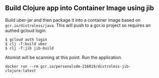 ## Build Clojure app into Container Image using jib

Build uber-jar and then package it into a container image based on `gcr.io/distroless/java`.  This will push to a gcr.io project so requires an authed gcloud login.

```
$ gcloud auth login
$ clj -T:build uber
$ clj -T:jib jib-build
```

Atomist will be scanning at this point.  Run the application.

```
docker run --rm gcr.io/personalsdm-216019/distroless-jib-clojure:latest
```

